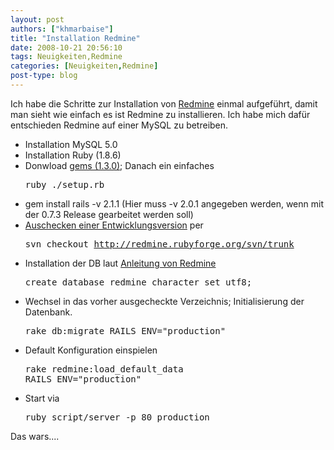 ```yaml
---
layout: post
authors: ["khmarbaise"]
title: "Installation Redmine"
date: 2008-10-21 20:56:10
tags: Neuigkeiten,Redmine
categories: [Neuigkeiten,Redmine]
post-type: blog
---
```

Ich habe die Schritte zur Installation von [Redmine](http://www.redmine.org) einmal aufgeführt, damit man sieht wie einfach es ist Redmine zu installieren. 
Ich habe mich dafür entschieden Redmine auf einer MySQL zu betreiben.

+ Installation MySQL 5.0
+ Installation Ruby (1.8.6)
+ Donwload [gems (1.3.0)](http://rubyforge.org/frs/?group_id=126&release_id=26453); Danach ein einfaches <pre>ruby ./setup.rb</pre>
+ gem install rails -v 2.1.1 (Hier muss -v 2.0.1 angegeben werden, wenn mit der 0.7.3 Release gearbeitet werden soll)
+ [Auschecken einer Entwicklungsversion](http://www.redmine.org/wiki/redmine/CheckingoutRedmine) per <pre>svn checkout http://redmine.rubyforge.org/svn/trunk</pre>
+ Installation der DB laut [Anleitung von Redmine](http://www.redmine.org/wiki/redmine/RedmineInstall)<pre>create database redmine character set utf8;</pre>
+ Wechsel in das vorher ausgecheckte Verzeichnis; Initialisierung der Datenbank.<pre>rake db:migrate RAILS_ENV="production"</pre>
+ Default Konfiguration einspielen<pre>rake redmine:load_default_data RAILS_ENV="production"</pre>
+ Start via <pre>ruby script/server -p 80 production</pre>

Das wars....
